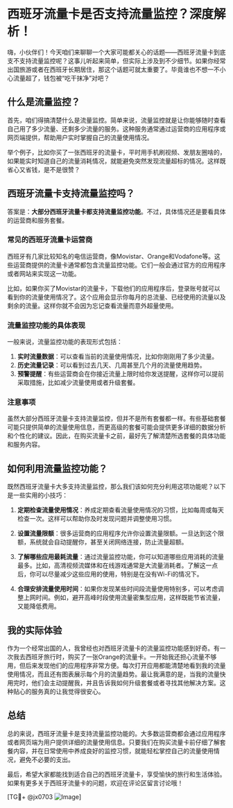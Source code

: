 # 西班牙流量卡是否支持流量监控？深度解析！

嗨，小伙伴们！今天咱们来聊聊一个大家可能都关心的话题——西班牙流量卡到底支不支持流量监控呢？这事儿听起来简单，但实际上涉及到不少细节。如果你经常出国旅游或者在西班牙长期居住，那这个话题可就太重要了。毕竟谁也不想一不小心流量超了，钱包被“吃干抹净”对吧？

## 什么是流量监控？

首先，咱们得搞清楚什么是流量监控。简单来说，流量监控就是让你能够随时查看自己用了多少流量、还剩多少流量的服务。这种服务通常通过运营商的应用程序或网页端提供，帮助用户实时掌握自己的流量使用情况。

举个例子，比如你买了一张西班牙的流量卡，平时用手机刷视频、发朋友圈啥的，如果能实时知道自己的流量消耗情况，就能避免突然发现流量超标的情况。这样既省心又省钱，是不是很赞？

## 西班牙流量卡支持流量监控吗？

答案是：**大部分西班牙流量卡都支持流量监控功能**。不过，具体情况还是要看具体的运营商和服务套餐。

### 常见的西班牙流量卡运营商

西班牙有几家比较知名的电信运营商，像Movistar、Orange和Vodafone等。这些运营商提供的流量卡通常都包含流量监控功能。它们一般会通过官方的应用程序或者网站来实现这一功能。

比如，如果你买了Movistar的流量卡，下载他们的应用程序后，登录账号就可以看到你的流量使用情况了。这个应用会显示你每月的总流量、已经使用的流量以及剩余的流量。这样你就不会因为忘记查看流量而意外超量使用。

### 流量监控功能的具体表现

一般来说，流量监控功能的表现形式包括：

1. **实时流量数据**：可以查看当前的流量使用情况，比如你刚刚用了多少流量。
2. **历史流量记录**：可以看到过去几天、几周甚至几个月的流量使用趋势。
3. **预警提醒**：有些运营商会在你接近流量上限时给你发送提醒，这样你可以提前采取措施，比如减少流量使用或者升级套餐。

### 注意事项

虽然大部分西班牙流量卡支持流量监控，但并不是所有套餐都一样。有些基础套餐可能只提供简单的流量使用信息，而更高级的套餐可能会提供更多详细的数据分析和个性化的建议。因此，在购买流量卡之前，最好先了解清楚所选套餐的具体功能和服务内容。

## 如何利用流量监控功能？

既然西班牙流量卡大多支持流量监控，那么我们该如何充分利用这项功能呢？以下是一些实用的小技巧：

1. **定期检查流量使用情况**：养成定期查看流量使用情况的习惯，比如每周或每天检查一次。这样可以帮助你及时发现问题并调整使用习惯。
   
2. **设置流量限额**：很多运营商的应用程序允许你设置流量限额。一旦达到这个限额，系统就会自动提醒你，甚至关闭网络连接，防止流量超额。

3. **了解哪些应用最耗流量**：通过流量监控功能，你可以知道哪些应用消耗的流量最多。比如，高清视频流媒体和在线游戏通常是大流量消耗者。了解这一点后，你可以尽量减少这些应用的使用，特别是在没有Wi-Fi的情况下。

4. **合理安排流量使用时间**：如果你发现某些时间段流量使用特别多，可以考虑调整上网时间。例如，避开高峰时段使用流量密集型应用，这样既能节省流量，又能降低费用。

## 我的实际体验

作为一个经常出国的人，我曾经也对西班牙流量卡的流量监控功能感到好奇。有一次我去西班牙旅行时，购买了一张Orange的流量卡。一开始我还担心流量不够用，但后来发现他们的应用程序非常方便。每次打开应用都能清楚地看到我的流量使用情况，而且还有图表展示每个月的流量趋势。最让我满意的是，当我的流量快用完时，他们会主动提醒我，并且告诉我如何升级套餐或者寻找其他解决方案。这种贴心的服务真的让我觉得很安心。

## 总结

总的来说，西班牙流量卡是支持流量监控功能的。大多数运营商都会通过应用程序或者网页端为用户提供详细的流量使用信息。只要我们在购买流量卡前仔细了解套餐内容，并在日常使用中养成良好的监控习惯，就能轻松掌控自己的流量使用情况，避免不必要的支出。

最后，希望大家都能找到适合自己的西班牙流量卡，享受愉快的旅行和生活体验。如果有更多关于西班牙流量卡的问题，欢迎在评论区留言讨论哦！

[TG💪+ @jx0703 ![Image](https://github.com/user-attachments/assets/dbca1d08-cadb-493c-b0ec-ad6f7a83f270)]
